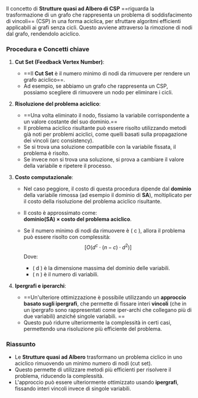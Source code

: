 Il concetto di **Strutture quasi ad Albero di CSP** ==riguarda la trasformazione di un grafo che rappresenta un problema di soddisfacimento di vincoli== (CSP) in una forma aciclica, per sfruttare algoritmi efficienti applicabili ai grafi senza cicli. Questo avviene attraverso la rimozione di nodi dal grafo, rendendolo aciclico.

### Procedura e Concetti chiave

1. **Cut Set (Feedback Vertex Number)**: 
   - ==Il **Cut Set** è il numero minimo di nodi da rimuovere per rendere un grafo aciclico==.
   - Ad esempio, se abbiamo un grafo che rappresenta un CSP, possiamo scegliere di rimuovere un nodo per eliminare i cicli. 
   
2. **Risoluzione del problema aciclico**:
   - ==Una volta eliminato il nodo, fissiamo la variabile corrispondente a un valore costante del suo dominio.==
   - Il problema aciclico risultante può essere risolto utilizzando metodi già noti per problemi aciclici, come quelli basati sulla propagazione dei vincoli (arc consistency).
   - Se si trova una soluzione compatibile con la variabile fissata, il problema è risolto.
   - Se invece non si trova una soluzione, si prova a cambiare il valore della variabile e ripetere il processo.

3. **Costo computazionale**:
   - Nel caso peggiore, il costo di questa procedura dipende dal **dominio** della variabile rimossa (ad esempio il dominio di **SA**), moltiplicato per il costo della risoluzione del problema aciclico risultante. 
   - Il costo è approssimato come:  
     **dominio(SA) × costo del problema aciclico**.
   
   - Se il numero minimo di nodi da rimuovere è \( c \), allora il problema può essere risolto con complessità:
    $$ [
     O(d^c \cdot (n - c) \cdot d^2)
     ]$$
     Dove:
     - \( d \) è la dimensione massima del dominio delle variabili.
     - \( n \) è il numero di variabili.

4. **Ipergrafi e iperarchi**:
   - ==Un'ulteriore ottimizzazione è possibile utilizzando un **approccio basato sugli ipergrafi**, che permette di fissare interi **vincoli** (che in un ipergrafo sono rappresentati come iper-archi che collegano più di due variabili) anziché singole variabili. ==
   - Questo può ridurre ulteriormente la complessità in certi casi, permettendo una risoluzione più efficiente del problema.

### Riassunto
- Le **Strutture quasi ad Albero** trasformano un problema ciclico in uno aciclico rimuovendo un minimo numero di nodi (cut set).
- Questo permette di utilizzare metodi più efficienti per risolvere il problema, riducendo la complessità.
- L'approccio può essere ulteriormente ottimizzato usando **ipergrafi**, fissando interi vincoli invece di singole variabili.